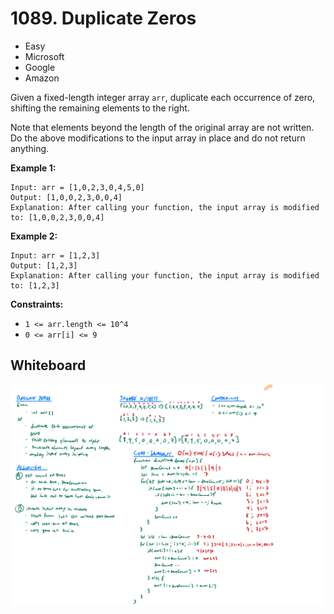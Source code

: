 # 1089. Duplicate Zeros
- Easy
- Microsoft
- Google
- Amazon

Given a fixed-length integer array `arr`, duplicate each occurrence of zero,
shifting the remaining elements to the right.

Note that elements beyond the length of the original array are not written. Do
the above modifications to the input array in place and do not return anything.

**Example 1:**
```
Input: arr = [1,0,2,3,0,4,5,0]
Output: [1,0,0,2,3,0,0,4]
Explanation: After calling your function, the input array is modified to: [1,0,0,2,3,0,0,4]
```

**Example 2:**
```
Input: arr = [1,2,3]
Output: [1,2,3]
Explanation: After calling your function, the input array is modified to: [1,2,3]
```

**Constraints:**
- `1 <= arr.length <= 10^4`
- `0 <= arr[i] <= 9`

## Whiteboard
![Whiteboard Image 01][whiteboard-image-01]

<!-- Refs -->
[whiteboard-image-01]: whiteboard-01.jpg
